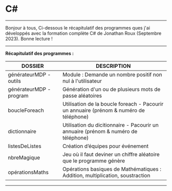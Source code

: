 # C#

----------------------------------------------------------------------------------------------------------------------------------------

Bonjour à tous,
Ci-dessous le récapitulatif des programmes ques j'ai développés avec la formation complète C# de Jonathan Roux (Septembre 2023).
Bonne lecture !

----------------------------------------------------------------------------------------------------------------------------------------
  
__Récapitulatif des programmes :__

  
| DOSSIER                 | DESCRIPTION                                                                                  |
| ----------------------- | ---------------------------------------------------------------------------------------------|
| générateurMDP - outils  | Module : Demande un nombre positif non nul à l'utilisateur                                   |
| générateurMDP - program | Génération d'un ou de plusieurs mots de passe aléatoires                                     |
| boucleForeach           | Utilisation de la boucle foreach - Pacourir un annuaire (prénom & numéro de téléphone)       |
| dictionnaire            | Utilisation du dicitionnaire - Pacourir un annuaire (prénom & numéro de téléphone)           |
| listesDeListes          | Création d’équipes pour événement                                                            |
| nbreMagique             | Jeu où il faut deviner un chiffre aléatoire que le programme génère                          |
| opérationsMaths         | Opérations basiques de Mathématiques : Addition, multiplication, soustraction                |


----------------------------------------------------------------------------------------------------------------------------------------

